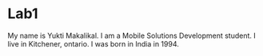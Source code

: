 # Lab1
My name is Yukti Makalikal.
I am a Mobile Solutions Development student.
I live in Kitchener, ontario.
I was born in India in 1994.
